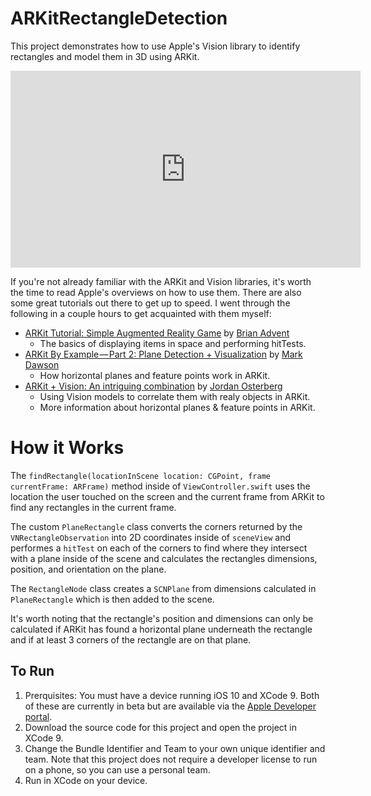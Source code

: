 # ARKitRectangleDetection

This project demonstrates how to use Apple's Vision library to identify rectangles and model them in 3D using ARKit.
<iframe width="560" height="315" src="https://www.youtube.com/embed/57rLJlsp8YM?ecver=1" frameborder="0" allowfullscreen></iframe>

If you're not already familiar with the ARKit and Vision libraries, it's worth the time to read Apple's overviews on how to use them. There are also some great tutorials out there to get up to speed. I went through the following in a couple hours to get acquainted with them myself:
- [ARKit Tutorial: Simple Augmented Reality Game](https://www.youtube.com/watch?v=R8U8rGdMop4) by [Brian Advent](https://github.com/brianadvent/)
  - The basics of displaying items in space and performing hitTests.
- [ARKit By Example — Part 2: Plane Detection + Visualization](https://blog.markdaws.net/arkit-by-example-part-2-plane-detection-visualization-10f05876d53) by [Mark Dawson](https://github.com/markdaws)
  - How horizontal planes and feature points work in ARKit.
- [ARKit + Vision: An intriguing combination](https://dev.to/osterbergjordan/arkit--vision-an-intriguing-combination) by [Jordan Osterberg](https://github.com/JordanOsterberg)
  - Using Vision models to correlate them with realy objects in ARKit.
  - More information about horizontal planes & feature points in ARKit.

# How it Works
The `findRectangle(locationInScene location: CGPoint, frame currentFrame: ARFrame)` method inside of `ViewController.swift` uses the location the user touched on the screen and the current frame from ARKit to find any rectangles in the current frame.

The custom `PlaneRectangle` class converts the corners returned by the `VNRectangleObservation` into 2D coordinates inside of `sceneView` and performes a `hitTest` on each of the corners to find where they intersect with a plane inside of the scene and calculates the rectangles dimensions, position, and orientation on the plane.

The `RectangleNode` class creates a `SCNPlane` from dimensions calculated in `PlaneRectangle` which is then added to the scene.

It's worth noting that the rectangle's position and dimensions can only be calculated if ARKit has found a horizontal plane underneath the rectangle and if at least 3 corners of the rectangle are on that plane.

## To Run
1. Prerquisites: You must have a device running iOS 10 and XCode 9. Both of these are currently in beta but are available via the [Apple Developer portal](https://developer.apple.com/download/).
2. Download the source code for this project and open the project in XCode 9.
3. Change the Bundle Identifier and Team to your own unique identifier and team. Note that this project does not require a developer license to run on a phone, so you can use a personal team.
4. Run in XCode on your device.
